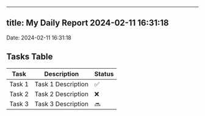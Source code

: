 
---
title: My Daily Report 2024-02-11 16:31:18
---

Date: 2024-02-11 16:31:18

## Tasks Table

| Task | Description | Status |
|------|-------------|--------|
| Task 1 | Task 1 Description | ✅ |
| Task 2 | Task 2 Description | ❌ |
| Task 3 | Task 3 Description | 🔜 |
